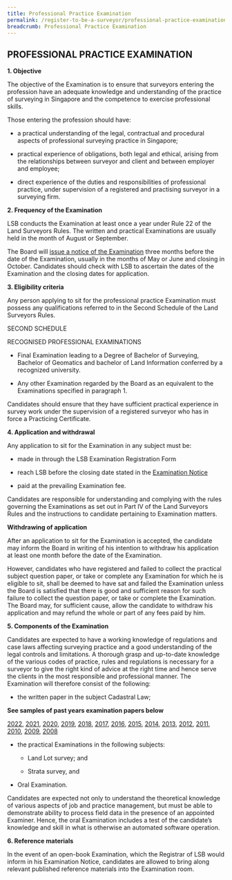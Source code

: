 ```yaml
---
title: Professional Practice Examination
permalink: /register-to-be-a-surveyor/professional-practice-examination/
breadcrumb: Professional Practice Examination
---
```

## PROFESSIONAL PRACTICE EXAMINATION

**1. Objective**

The objective of the Examination is to ensure that surveyors entering the profession have an adequate knowledge and understanding of the practice of surveying in Singapore and the competence to exercise professional skills.

Those entering the profession should have:

* a practical understanding of the legal, contractual and procedural aspects of professional surveying practice in Singapore;

* practical experience of obligations, both legal and ethical, arising from the relationships between surveyor and client and between employer and employee;

* direct experience of the duties and responsibilities of professional practice, under supervision of a registered and practising surveyor in a surveying firm.

**2. Frequency of the Examination**

LSB conducts the Examination at least once a year under Rule 22 of the Land Surveyors Rules. The written and practical Examinations are usually held in the month of August or September.

The Board will [issue a notice of the Examination](/notices-and-announcements/notices/) three months before the date of the Examination, usually in the months of May or June and closing in October. Candidates should check with LSB to ascertain the dates of the Examination and the closing dates for application.

**3. Eligibility criteria**

Any person applying to sit for the professional practice Examination must possess any qualifications referred to in the Second Schedule of the Land Surveyors Rules.

SECOND SCHEDULE

RECOGNISED PROFESSIONAL EXAMINATIONS

* Final Examination leading to a Degree of Bachelor of Surveying, Bachelor of Geomatics and bachelor of Land Information conferred by a recognized university.

* Any other Examination regarded by the Board as an equivalent to the Examinations specified in paragraph 1.

Candidates should ensure that they have sufficient practical experience in survey work under the supervision of a registered surveyor who has in force a Practicing Certificate.

**4. Application and withdrawal**

Any application to sit for the Examination in any subject must be:

* made in through the LSB Examination Registration Form

* reach LSB before the closing date stated in the [Examination Notice](/notices-and-announcements/notices/)

* paid at the prevailing Examination fee.

Candidates are responsible for understanding and complying with the rules governing the Examinations as set out in Part IV of the Land Surveyors Rules and the instructions to candidate pertaining to Examination matters.

**Withdrawing of application**

After an application to sit for the Examination is accepted, the candidate may inform the Board in writing of his intention to withdraw his application at least one month before the date of the Examination.

However, candidates who have registered and failed to collect the practical subject question paper, or take or complete any Examination for which he is eligible to sit, shall be deemed to have sat and failed the Examination unless the Board is satisfied that there is good and sufficient reason for such failure to collect the question paper, or take or complete the Examination. The Board may, for sufficient cause, allow the candidate to withdraw his application and may refund the whole or part of any fees paid by him.

**5. Components of the Examination**

Candidates are expected to have a working knowledge of regulations and case laws affecting surveying practice and a good understanding of the legal controls and limitations. A thorough grasp and up-to-date knowledge of the various codes of practice, rules and regulations is necessary for a surveyor to give the right kind of advice at the right time and hence serve the clients in the most responsible and professional manner. The Examination will therefore consist of the following:

* the written paper in the subject Cadastral Law;

**See samples of past years examination papers below**

[2022](/files/2022.pdf), [2021](/files/2021.pdf), [2020](/files/2020.pdf), [2019](/files/2019.pdf), [2018](/files/2018.pdf), [2017](/files/2017.pdf), [2016](/files/2016.pdf), [2015](/files/2015.pdf), [2014](/files/2014.pdf), [2013](/files/2013.pdf), [2012](/files/2012.pdf), [2011](/files/2011.pdf), [2010](/files/2010.pdf), [2009](/files/2009.pdf), [2008](/files/2008.pdf)

* the practical Examinations in the following subjects:

   * Land Lot survey; and

   * Strata survey, and

* Oral Examination.

Candidates are expected not only to understand the theoretical knowledge of various aspects of job and practice management, but must be able to demonstrate ability to process field data in the presence of an appointed Examiner. Hence, the oral Examination includes a test of the candidate’s knowledge and skill in what is otherwise an automated software operation.

**6. Reference materials**

In the event of an open-book Examination, which the Registrar of LSB would inform in his Examination Notice, candidates are allowed to bring along relevant published reference materials into the Examination room.